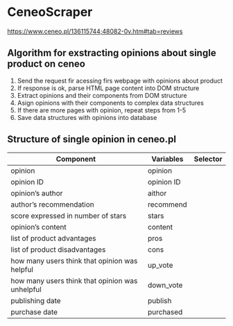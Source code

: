 # CeneoScraper

https://www.ceneo.pl/136115744;48082-0v.htm#tab=reviews

##  Algorithm for exstracting opinions about single product on ceneo
1. Send the request fir acessing firs webpage with opinions about product
2. If response is ok, parse HTML page content into DOM structure
3. Extract  opinions and their components from DOM structure
4. Asign opinions with their components to complex data structures
5. If there are more pages with opinion, repeat steps from 1-5
6. Save data structures with opinions into database

## Structure of single opinion in ceneo.pl
Component|Variables|Selector|
|---------|---------|-------|
|opinion|opinion||
|opinion ID|opinion ID||
|opinion’s author|aithor||
|author’s recommendation|recommend||
|score expressed in number of stars|stars||
|opinion’s content|content||
|list of product advantages|pros||
|list of product disadvantages|cons||
|how many users think that opinion was helpful|up_vote||
|how many users think that opinion was unhelpful|down_vote||
|publishing date|publish||
|purchase date|purchased||

 